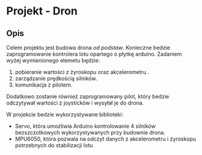 # Projekt - Dron

## Opis
 Celem projektu jest budowa drona *od podstaw*. Konieczne bedzie zaprogramowanie kontrolera lotu
opartego o płytkę arduino. Zadaniem wyżej wymienionego elemetu będzie:
 1. pobieranie wartości z żyroskopu oraz akcelerometru .
 2. zarządzanie  prędkością silników.
 3. komunikacja z pilotem.

 Dodatkowo zostanie również zaprogramowany pilot, który bedzie odczytywał wartości z joysticków i  wysyłał je do drona.

 W projekcie bedzie wykorzystywane biblioteki:
* Servo, która umożliwia Arduino kontrolowanie 4 silników bezszczotkowych wykorzystywanych przy budownie drona.
* MPU6050, która pozwala na odczyt danych z akcelerometru i żyroskopu potrzebnych do stabilizacji lotu 

